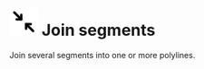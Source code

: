# <img src="../../.gitbook/assets/join-segments.svg" width="50" height="50"> Join segments

Join several segments into one or more polylines.